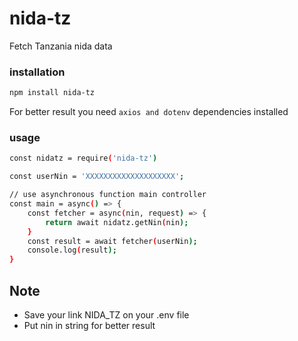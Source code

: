 # nida-tz
Fetch Tanzania nida data

### installation
```bash
npm install nida-tz
```

For better result you need `axios and dotenv` dependencies installed

### usage
```bash
const nidatz = require('nida-tz')

const userNin = 'XXXXXXXXXXXXXXXXXXXX';

// use asynchronous function main controller
const main = async() => {
    const fetcher = async(nin, request) => {
        return await nidatz.getNin(nin);
    }
    const result = await fetcher(userNin);
    console.log(result);
}
```

## Note
- Save your link NIDA_TZ on your .env file
- Put nin in string for better result